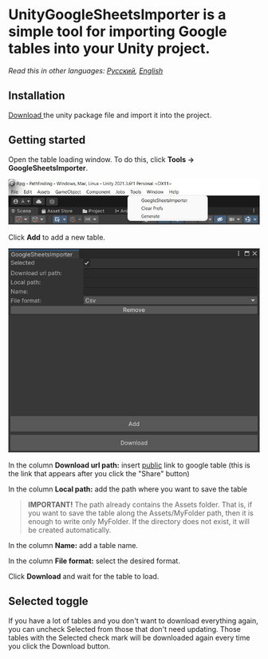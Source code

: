 # UnityGoogleSheetsImporter is a simple tool for importing Google tables into your Unity project.
*Read this in other languages: [Русский](https://github.com/AndreyBirchenko/UnityGoogleSheetsImporter/blob/master/README.md), [English](https://github.com/AndreyBirchenko/UnityGoogleSheetsImporter/blob/master/README_en.md)*

## Installation
[Download ](https://github.com/AndreyBirchenko/UnityGoogleSheetsImporter/raw/master/AB_GSImporter_v2.9.22.unitypackage) the unity package file and import it into the project.

## Getting started
Open the table loading window. To do this, click **Tools -> GoogleSheetsImporter**.

![alt text](https://github.com/AndreyBirchenko/UnityGoogleSheetsImporter/blob/master/Images/photo_1.jpg)

Click **Add** to add a new table.

![alt text](https://github.com/AndreyBirchenko/UnityGoogleSheetsImporter/blob/master/Images/photo_2.png)

In the column **Download url path:** insert [public](https://support.google.com/docs/answer/2494822?hl=en&co=GENIE.Platform%3DDesktop#zippy=) link to google table
(this is the link that appears after you click the "Share" button)

In the column **Local path:** add the path where you want to save the table
> **IMPORTANT!** The path already contains the Assets folder. That is, if you want to save the table along the Assets/MyFolder path, then it is enough to write only MyFolder. If the directory does not exist, it will be created automatically.

In the column **Name:** add a table name.

In the column **File format:** select the desired format.

Click **Download** and wait for the table to load.

## Selected toggle
If you have a lot of tables and you don't want to download everything again, you can uncheck Selected from those that don't need updating.
Those tables with the Selected check mark will be downloaded again every time you click the Download button.
